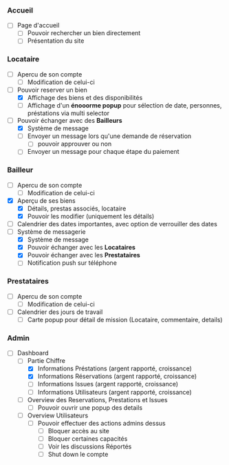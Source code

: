 ### Accueil
- [ ] Page d'accueil
    - [ ] Pouvoir rechercher un bien directement
    - [ ] Présentation du site

### Locataire
- [ ] Apercu de son compte
    - [ ] Modification de celui-ci
- [ ] Pouvoir reserver un bien
    - [x] Affichage des biens et des disponibilités
    - [ ] Affichage d'un **énooorme popup** pour sélection de date, personnes, préstations via multi selector

- [ ] Pouvoir échanger avec des **Bailleurs**
    - [x] Système de message
    - [ ] Envoyer un message lors qu'une demande de réservation
        - [ ] pouvoir approuver ou non
    - [ ] Envoyer un message pour chaque étape du paiement

### Bailleur
- [ ] Apercu de son compte
    - [ ] Modification de celui-ci
- [x] Aperçu de ses biens
    - [x] Détails, prestas associés, locataire
    - [x] Pouvoir les modifier (uniquement les détails)
- [ ] Calendrier des dates importantes, avec option de verrouiller des dates
- [ ] Système de messagerie
    - [x] Système de message
    - [x] Pouvoir échanger avec les **Locataires**
    - [x] Pouvoir échanger avec les **Prestataires**
    - [ ] Notification push sur téléphone

### Prestataires
- [ ] Apercu de son compte
    - [ ] Modification de celui-ci
- [ ] Calendrier des jours de travail
    - [ ] Carte popup pour détail de mission (Locataire, commentaire, details)

### Admin
- [ ] Dashboard
    - [ ] Partie Chiffre
        - [x] Informations Préstations (argent rapporté, croissance)
        - [x] Informations Réservations (argent rapporté, croissance)
        - [ ] Informations Issues (argent rapporté, croissance)
        - [ ] Informations Utilisateurs (argent rapporté, croissance)
    - [ ] Overview des Reservations, Prestations et Issues
        - [ ] Pouvoir ouvrir une popup des details

    - [ ] Overview Utilisateurs
        - [ ] Pouvoir effectuer des actions admins dessus
            - [ ] Bloquer accès au site
            - [ ] Bloquer certaines capacités
            - [ ] Voir les discussions Réportés
            - [ ] Shut down le compte